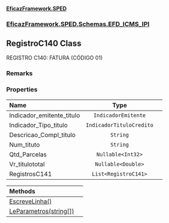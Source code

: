 #### [EficazFramework.SPED](EficazFrameworkSPED.md 'EficazFramework SPED')
### [EficazFramework.SPED.Schemas.EFD_ICMS_IPI](EficazFramework.SPED.Schemas.EFD_ICMS_IPI.md 'EficazFramework.SPED.Schemas.EFD_ICMS_IPI')

## RegistroC140 Class

REGISTRO C140: FATURA (CÓDIGO 01)

### Remarks
### Properties

| Name | Type | |
| :--- | :---: | :--- |
| Indicador_emitente_titulo | `IndicadorEmitente` |  |
| Indicador_Tipo_titulo | `IndicadorTituloCredito` |  |
| Descricao_Compl_titulo | `String` |  |
| Num_tituto | `String` |  |
| Qtd_Parcelas | `Nullable<Int32>` |  |
| Vr_titulototal | `Nullable<Double>` |  |
| RegistrosC141 | `List<RegistroC141>` |  |

| Methods | |
| :--- | :--- |
| [EscreveLinha()](EficazFramework.SPED.Schemas.EFD_ICMS_IPI/RegistroC140/EscreveLinha().md 'EficazFramework.SPED.Schemas.EFD_ICMS_IPI.RegistroC140.EscreveLinha()') | |
| [LeParametros(string[])](EficazFramework.SPED.Schemas.EFD_ICMS_IPI/RegistroC140/LeParametros(string[]).md 'EficazFramework.SPED.Schemas.EFD_ICMS_IPI.RegistroC140.LeParametros(string[])') | |
